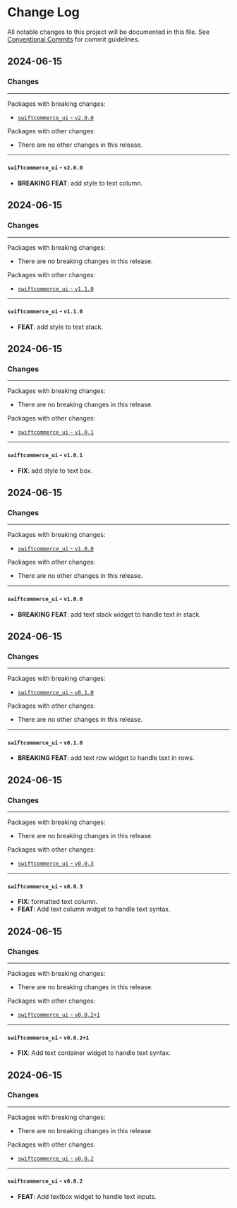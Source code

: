 # Change Log

All notable changes to this project will be documented in this file.
See [Conventional Commits](https://conventionalcommits.org) for commit guidelines.

## 2024-06-15

### Changes

---

Packages with breaking changes:

 - [`swiftcommerce_ui` - `v2.0.0`](#swiftcommerce_ui---v200)

Packages with other changes:

 - There are no other changes in this release.

---

#### `swiftcommerce_ui` - `v2.0.0`

 - **BREAKING** **FEAT**: add style to text column.


## 2024-06-15

### Changes

---

Packages with breaking changes:

 - There are no breaking changes in this release.

Packages with other changes:

 - [`swiftcommerce_ui` - `v1.1.0`](#swiftcommerce_ui---v110)

---

#### `swiftcommerce_ui` - `v1.1.0`

 - **FEAT**: add style to text stack.


## 2024-06-15

### Changes

---

Packages with breaking changes:

 - There are no breaking changes in this release.

Packages with other changes:

 - [`swiftcommerce_ui` - `v1.0.1`](#swiftcommerce_ui---v101)

---

#### `swiftcommerce_ui` - `v1.0.1`

 - **FIX**: add style to text box.


## 2024-06-15

### Changes

---

Packages with breaking changes:

 - [`swiftcommerce_ui` - `v1.0.0`](#swiftcommerce_ui---v100)

Packages with other changes:

 - There are no other changes in this release.

---

#### `swiftcommerce_ui` - `v1.0.0`

 - **BREAKING** **FEAT**: add text stack widget to handle text in stack.


## 2024-06-15

### Changes

---

Packages with breaking changes:

 - [`swiftcommerce_ui` - `v0.1.0`](#swiftcommerce_ui---v010)

Packages with other changes:

 - There are no other changes in this release.

---

#### `swiftcommerce_ui` - `v0.1.0`

 - **BREAKING** **FEAT**: add text row widget to handle text in rows.


## 2024-06-15

### Changes

---

Packages with breaking changes:

 - There are no breaking changes in this release.

Packages with other changes:

 - [`swiftcommerce_ui` - `v0.0.3`](#swiftcommerce_ui---v003)

---

#### `swiftcommerce_ui` - `v0.0.3`

 - **FIX**: formatted text column.
 - **FEAT**: Add text column widget to handle text syntax.


## 2024-06-15

### Changes

---

Packages with breaking changes:

 - There are no breaking changes in this release.

Packages with other changes:

 - [`swiftcommerce_ui` - `v0.0.2+1`](#swiftcommerce_ui---v0021)

---

#### `swiftcommerce_ui` - `v0.0.2+1`

 - **FIX**: Add text container widget to handle text syntax.


## 2024-06-15

### Changes

---

Packages with breaking changes:

 - There are no breaking changes in this release.

Packages with other changes:

 - [`swiftcommerce_ui` - `v0.0.2`](#swiftcommerce_ui---v002)

---

#### `swiftcommerce_ui` - `v0.0.2`

 - **FEAT**: Add textbox widget to handle text inputs.

